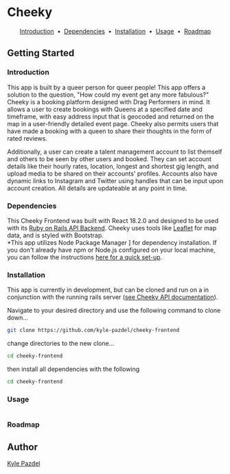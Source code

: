 <h1 align="center">
  <a href="https://github.com/kyle-pazdel">
    <img src="" alt="">
  </a>
</h1>

# Cheeky

<p align="center">
<a href="#introduction">Introduction</a> &nbsp;&bull;&nbsp;
<a href="#dependencies">Dependencies</a> &nbsp;&bull;&nbsp;
<a href="#installation">Installation</a> &nbsp;&bull;&nbsp;
<a href="#usage">Usage</a> &nbsp;&bull;&nbsp;
<a href="#roadmap">Roadmap</a>
</p>

## Getting Started

### Introduction

<p>This app is built by a queer person for queer people! This app offers a solution to the question, "How could my event get any more fabulous?" Cheeky is a booking platform designed with Drag Performers in mind. It allows a user to create bookings with Queens at a specified date and timeframe, with easy address input that is geocoded and returned on the map in a user-friendly detailed event page. Cheeky also permits users that have made a booking with a queen to share their thoughts in the form of rated reviews.</p>
<p>Additionally, a user can create a talent management account to list themself and others to be seen by other users and booked. They can set account details like their hourly rates, location, longest and shortest gig length, and upload media to be shared on their accounts' profiles. Accounts also have dynamic links to Instagram and Twitter using handles that can be input upon account creation. All details are updateable at any point in time.</p>

### Dependencies
This Cheeky Frontend was built with React 18.2.0 and designed to be used with its [Ruby on Rails API Backend](https://github.com/kyle-pazdel/cheeky-api). Cheeky uses tools like [Leaflet](https://leafletjs.com/) for map data, and is styled with Bootstrap.
<br/>
*This app utilizes Node Package Manager ] for dependency installation. If you don't already have npm or Node.js configured on your local machine, you can follow the instructions [here for a quick set-up](https://docs.npmjs.com/downloading-and-installing-node-js-and-npm).


### Installation

This app is currently in development, but can be cloned and run on a in conjunction with the running rails server ([see Cheeky API documentation](https://github.com/kyle-pazdel/cheeky-api#readme)).

Navigate to your desired directory and use the following command to clone down...

```bash
git clone https://github.com/kyle-pazdel/cheeky-frontend

```
change directories to the new clone...

```bash
cd cheeky-frontend

```
then install all dependencies with the following

```bash
cd cheeky-frontend

```

### Usage

```bash

```

### Roadmap

## Author

<p>

<a href="https://github.com/kyle-pazdel">Kyle Pazdel</a>

</p>
